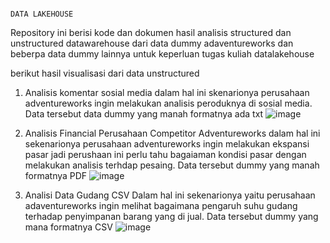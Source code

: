 
                                                                                    DATA LAKEHOUSE 

Repository ini berisi kode dan dokumen hasil analisis structured dan unstructured datawarehouse dari data dummy adaventureworks dan beberpa data dummy lainnya untuk keperluan tugas kuliah datalakehouse 

berikut hasil visualisasi dari data unstructured 
1. Analisis komentar sosial media
   dalam hal ini skenarionya perusahaan adventureworks ingin melakukan analisis peroduknya di sosial media. Data tersebut data dummy yang manah formatnya ada txt 
  ![image](https://github.com/user-attachments/assets/69ff38ac-c122-4f31-a5d4-a6f8162eb93f)

2. Analisis Financial Perusahaan Competitor Adventureworks
   dalam hal ini sekenarionya perusahaan adventureworks ingin melakukan ekspansi pasar jadi perushaan ini perlu tahu bagaiaman kondisi pasar dengan melakukan analisis terhdap pesaing. Data tersebut dummy yang manah formatnya PDF
   ![image](https://github.com/user-attachments/assets/ebad6dfc-feaf-48f3-835f-3575b0655bc3)

3. Analisi Data Gudang CSV
   Dalam hal ini sekenarionya yaitu perusahaan adaventureworks ingin melihat bagaimana pengaruh suhu gudang terhadap penyimpanan barang yang di jual. Data tersebut dummy yang mana formatnya CSV
   ![image](https://github.com/user-attachments/assets/5259563f-d788-4073-b4e4-d66fd3fa4b96)


